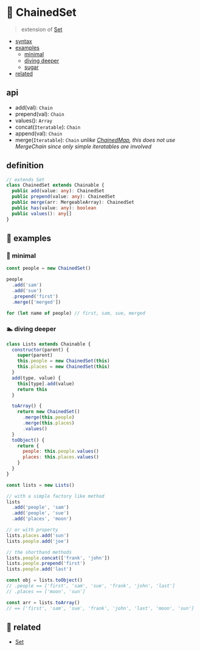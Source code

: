 # 🔢 ChainedSet

> extension of [Set][set]

- [syntax](#syntax)
- [examples](#-examples)
  - [minimal](#-minimal)
  - [diving deeper](#-diving-deeper)
  - [sugar](#-sugar)
- [related](#-related)

## api
- add(val): `Chain`
- prepend(val): `Chain`
- values(): `Array`
- concat(`Iteratable`): `Chain`
- append(val): `Chain`
- merge(`Iteratable`): `Chain` _unlike [ChainedMap][ChainedMap], this does not use MergeChain since only simple iteratables are involved_

## definition
```ts
// extends Set
class ChainedSet extends Chainable {
  public add(value: any): ChainedSet
  public prepend(value: any): ChainedSet
  public merge(arr: MergeableArray): ChainedSet
  public has(value: any): boolean
  public values(): any[]
}
```

## 📘 examples

### 👾 minimal

```js
const people = new ChainedSet()

people
  .add('sam')
  .add('sue')
  .prepend('first')
  .merge(['merged'])

for (let name of people) // first, sam, sue, merged
```

<!-- ### 🔁 iterating  -->


### 🏊 diving deeper

```js
class Lists extends Chainable {
  constructor(parent) {
    super(parent)
    this.people = new ChainedSet(this)
    this.places = new ChainedSet(this)
  }
  add(type, value) {
    this[type].add(value)
    return this
  }

  toArray() {
    return new ChainedSet()
      .merge(this.people)
      .merge(this.places)
      .values()
  }
  toObject() {
    return {
      people: this.people.values()
      places: this.places.values()
    }
  }
}

const lists = new Lists()

// with a simple factory like method
lists
  .add('people', 'sam')
  .add('people', 'sue')
  .add('places', 'moon')

// or with property
lists.places.add('sun')
lists.people.add('joe')

// the shorthand methods
lists.people.concat(['frank', 'john'])
lists.people.prepend('first')
lists.people.add('last')

const obj = lists.toObject()
// .people == ['first', 'sam', 'sue', 'frank', 'john', 'last']
// .places == ['moon', 'sun']

const arr = lists.toArray()
// == ['first', 'sam', 'sue', 'frank', 'john', 'last', 'moon', 'sun']
```


## 🔗 related
- [Set][set]

[compose]: https://github.com/fluents/chain-able/wiki/Compose
[set]: https://developer.mozilla.org/en/docs/Web/JavaScript/Reference/Global_Objects/Set
[ChainedMap]: https://github.com/fluents/chain-able/wiki/chainedmap
